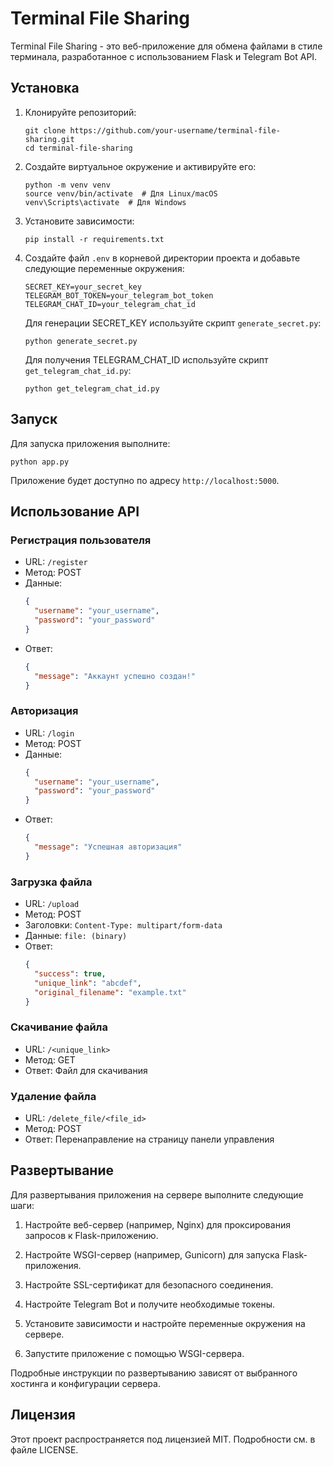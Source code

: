 # Terminal File Sharing

Terminal File Sharing - это веб-приложение для обмена файлами в стиле терминала, разработанное с использованием Flask и Telegram Bot API.

## Установка

1. Клонируйте репозиторий:
   ```
   git clone https://github.com/your-username/terminal-file-sharing.git
   cd terminal-file-sharing
   ```

2. Создайте виртуальное окружение и активируйте его:
   ```
   python -m venv venv
   source venv/bin/activate  # Для Linux/macOS
   venv\Scripts\activate  # Для Windows
   ```

3. Установите зависимости:
   ```
   pip install -r requirements.txt
   ```

4. Создайте файл `.env` в корневой директории проекта и добавьте следующие переменные окружения:
   ```
   SECRET_KEY=your_secret_key
   TELEGRAM_BOT_TOKEN=your_telegram_bot_token
   TELEGRAM_CHAT_ID=your_telegram_chat_id
   ```

   Для генерации SECRET_KEY используйте скрипт `generate_secret.py`:
   ```
   python generate_secret.py
   ```

   Для получения TELEGRAM_CHAT_ID используйте скрипт `get_telegram_chat_id.py`:
   ```
   python get_telegram_chat_id.py
   ```

## Запуск

Для запуска приложения выполните:
```
python app.py
```

Приложение будет доступно по адресу `http://localhost:5000`.

## Использование API

### Регистрация пользователя

- URL: `/register`
- Метод: POST
- Данные:
  ```json
  {
    "username": "your_username",
    "password": "your_password"
  }
  ```
- Ответ:
  ```json
  {
    "message": "Аккаунт успешно создан!"
  }
  ```

### Авторизация

- URL: `/login`
- Метод: POST
- Данные:
  ```json
  {
    "username": "your_username",
    "password": "your_password"
  }
  ```
- Ответ:
  ```json
  {
    "message": "Успешная авторизация"
  }
  ```

### Загрузка файла

- URL: `/upload`
- Метод: POST
- Заголовки: `Content-Type: multipart/form-data`
- Данные: `file: (binary)`
- Ответ:
  ```json
  {
    "success": true,
    "unique_link": "abcdef",
    "original_filename": "example.txt"
  }
  ```

### Скачивание файла

- URL: `/<unique_link>`
- Метод: GET
- Ответ: Файл для скачивания

### Удаление файла

- URL: `/delete_file/<file_id>`
- Метод: POST
- Ответ: Перенаправление на страницу панели управления

## Развертывание

Для развертывания приложения на сервере выполните следующие шаги:

1. Настройте веб-сервер (например, Nginx) для проксирования запросов к Flask-приложению.

2. Настройте WSGI-сервер (например, Gunicorn) для запуска Flask-приложения.

3. Настройте SSL-сертификат для безопасного соединения.

4. Настройте Telegram Bot и получите необходимые токены.

5. Установите зависимости и настройте переменные окружения на сервере.

6. Запустите приложение с помощью WSGI-сервера.

Подробные инструкции по развертыванию зависят от выбранного хостинга и конфигурации сервера.

## Лицензия

Этот проект распространяется под лицензией MIT. Подробности см. в файле LICENSE.
